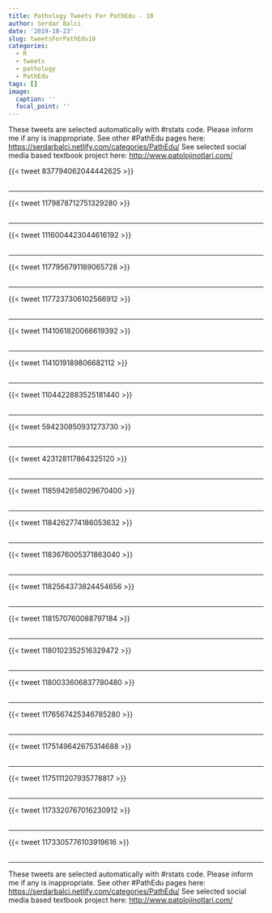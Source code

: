 ```yaml
---
title: Pathology Tweets For PathEdu - 10
author: Serdar Balci
date: '2019-10-23'
slug: tweetsForPathEdu10
categories:
  - R
  - tweets
  - pathology
  - PathEdu
tags: []
image:
  caption: ''
  focal_point: ''
---
```



These tweets are selected automatically with #rstats code. Please inform me if any is inappropriate.
See other #PathEdu pages here: https://serdarbalci.netlify.com/categories/PathEdu/ 
See selected social media based textbook project here: http://www.patolojinotlari.com/

{{< tweet 837794062044442625 >}}
<br>
<br>
<hr>
{{< tweet 1179878712751329280 >}}
<br>
<br>
<hr>
{{< tweet 1116004423044616192 >}}
<br>
<br>
<hr>
{{< tweet 1177956791189065728 >}}
<br>
<br>
<hr>
{{< tweet 1177237306102566912 >}}
<br>
<br>
<hr>
{{< tweet 1141061820066619392 >}}
<br>
<br>
<hr>
{{< tweet 1141019189806682112 >}}
<br>
<br>
<hr>
{{< tweet 1104422883525181440 >}}
<br>
<br>
<hr>
{{< tweet 594230850931273730 >}}
<br>
<br>
<hr>
{{< tweet 423128117864325120 >}}
<br>
<br>
<hr>
{{< tweet 1185942658029670400 >}}
<br>
<br>
<hr>
{{< tweet 1184262774186053632 >}}
<br>
<br>
<hr>
{{< tweet 1183676005371863040 >}}
<br>
<br>
<hr>
{{< tweet 1182564373824454656 >}}
<br>
<br>
<hr>
{{< tweet 1181570760088797184 >}}
<br>
<br>
<hr>
{{< tweet 1180102352516329472 >}}
<br>
<br>
<hr>
{{< tweet 1180033606837780480 >}}
<br>
<br>
<hr>
{{< tweet 1176567425346785280 >}}
<br>
<br>
<hr>
{{< tweet 1175149642675314688 >}}
<br>
<br>
<hr>
{{< tweet 1175111207935778817 >}}
<br>
<br>
<hr>
{{< tweet 1173320767016230912 >}}
<br>
<br>
<hr>
{{< tweet 1173305776103919616 >}}
<br>
<br>
<hr>


These tweets are selected automatically with #rstats code. Please inform me if any is inappropriate.
See other #PathEdu pages here: https://serdarbalci.netlify.com/categories/PathEdu/ 
See selected social media based textbook project here: http://www.patolojinotlari.com/
